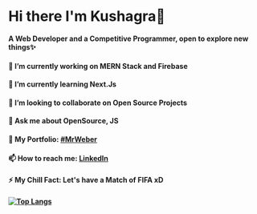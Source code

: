 # Hi there I'm Kushagra👋

**A Web Developer and a Competitive Programmer, open to explore new things✨**




#### 🔭 I’m currently working on MERN Stack and Firebase
#### 🌱 I’m currently learning Next.Js
#### 👯 I’m looking to collaborate on Open Source Projects
#### 💬 Ask me about OpenSource, JS
#### 👋 My Portfolio: <a href="https://mrweber.netlify.app/">#MrWeber</a>
#### 📫 How to reach me: <a href="https://www.linkedin.com/in/kushagra-johari-707183191/">LinkedIn</a>
#### ⚡ My Chill Fact: Let's have a Match of FIFA xD

#### [![Top Langs](https://github-readme-stats.vercel.app/api/top-langs/?username=joharikushagra&layout=compact)](https://github.com/joharikushagra/joharikushagra)
<!--
Here are some ideas to get you started:
- 🤔 I’m looking for help with ...
- 😄 Pronouns: ...->
<!--**joharikushagra/joharikushagra** is a ✨ _special_ ✨ repository because its `README.md` (this file) appears on your GitHub profile.->
